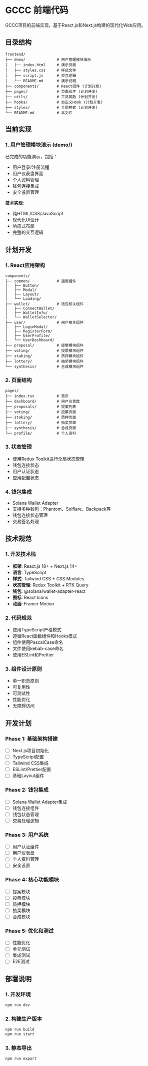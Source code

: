 # GCCC 前端代码

GCCC项目的前端实现，基于React.js和Next.js构建的现代化Web应用。

## 目录结构

```
frontend/
├── demo/              # 用户管理模块演示
│   ├── index.html     # 演示页面
│   ├── styles.css     # 样式文件
│   ├── script.js      # 交互逻辑
│   └── README.md      # 演示说明
├── components/        # React组件 (计划开发)
├── pages/             # 页面组件 (计划开发)
├── utils/             # 工具函数 (计划开发)
├── hooks/             # 自定义Hook (计划开发)
├── styles/            # 全局样式 (计划开发)
└── README.md          # 本文件
```

## 当前实现

### 1. 用户管理模块演示 (demo/)
已完成的功能演示，包括：
- 用户登录/注册流程
- 用户仪表盘界面
- 个人资料管理
- 钱包连接集成
- 安全设置管理

**技术实现**:
- 纯HTML/CSS/JavaScript
- 现代化UI设计
- 响应式布局
- 完整的交互逻辑

## 计划开发

### 1. React应用架构
```
components/
├── common/            # 通用组件
│   ├── Button/
│   ├── Modal/
│   ├── Layout/
│   └── Loading/
├── wallet/            # 钱包相关组件
│   ├── ConnectWallet/
│   ├── WalletInfo/
│   └── WalletSelector/
├── user/              # 用户相关组件
│   ├── LoginModal/
│   ├── RegisterForm/
│   ├── UserProfile/
│   └── UserDashboard/
├── proposal/          # 提案模块组件
├── voting/            # 投票模块组件
├── staking/           # 质押模块组件
├── lottery/           # 抽奖模块组件
└── synthesis/         # 合成模块组件
```

### 2. 页面结构
```
pages/
├── index.tsx          # 首页
├── dashboard/         # 用户仪表盘
├── proposals/         # 提案列表
├── voting/            # 投票页面
├── staking/           # 质押页面
├── lottery/           # 抽奖页面
├── synthesis/         # 合成页面
└── profile/           # 个人资料
```

### 3. 状态管理
- 使用Redux Toolkit进行全局状态管理
- 钱包连接状态
- 用户认证状态
- 应用配置状态

### 4. 钱包集成
- Solana Wallet Adapter
- 支持多种钱包：Phantom、Solflare、Backpack等
- 钱包连接状态管理
- 交易签名处理

## 技术规范

### 1. 开发技术栈
- **框架**: React.js 18+ + Next.js 14+
- **语言**: TypeScript
- **样式**: Tailwind CSS + CSS Modules
- **状态管理**: Redux Toolkit + RTK Query
- **钱包**: @solana/wallet-adapter-react
- **图标**: React Icons
- **动画**: Framer Motion

### 2. 代码规范
- 使用TypeScript严格模式
- 遵循React函数组件和Hooks模式
- 组件使用PascalCase命名
- 文件使用kebab-case命名
- 使用ESLint和Prettier

### 3. 组件设计原则
- 单一职责原则
- 可复用性
- 可测试性
- 性能优化
- 无障碍访问

## 开发计划

### Phase 1: 基础架构搭建
- [ ] Next.js项目初始化
- [ ] TypeScript配置
- [ ] Tailwind CSS集成
- [ ] ESLint/Prettier配置
- [ ] 基础Layout组件

### Phase 2: 钱包集成
- [ ] Solana Wallet Adapter集成
- [ ] 钱包连接组件
- [ ] 钱包状态管理
- [ ] 交易处理逻辑

### Phase 3: 用户系统
- [ ] 用户认证组件
- [ ] 用户仪表盘
- [ ] 个人资料管理
- [ ] 安全设置

### Phase 4: 核心功能模块
- [ ] 提案模块
- [ ] 投票模块
- [ ] 质押模块
- [ ] 抽奖模块
- [ ] 合成模块

### Phase 5: 优化和测试
- [ ] 性能优化
- [ ] 单元测试
- [ ] 集成测试
- [ ] E2E测试

## 部署说明

### 1. 开发环境
```bash
npm run dev
```

### 2. 构建生产版本
```bash
npm run build
npm run start
```

### 3. 静态导出
```bash
npm run export
```
